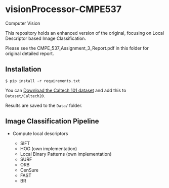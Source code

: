 # visionProcessor-CMPE537

Computer Vision

This repository holds an enhanced version of the original, focusing on Local Descriptor based Image Classification.

Please see the CMPE_537_Assignment_3_Report.pdf in this folder for original detailed report.

## Installation

    $ pip install -r requirements.txt

You can [Download the Caltech 101 dataset](https://drive.google.com/drive/folders/1hwfdetoGWqt0jdePmQvLska1ccEeBHOe?usp=sharing) and add this to `Dataset/Caltech20`.

Results are saved to the `Data/` folder.

## Image Classification Pipeline

- Compute local descriptors

  - SIFT
  - HOG (own implementation)
  - Local Binary Patterns (own implementation)
  - SURF
  - ORB
  - CenSure
  - FAST
  - BR